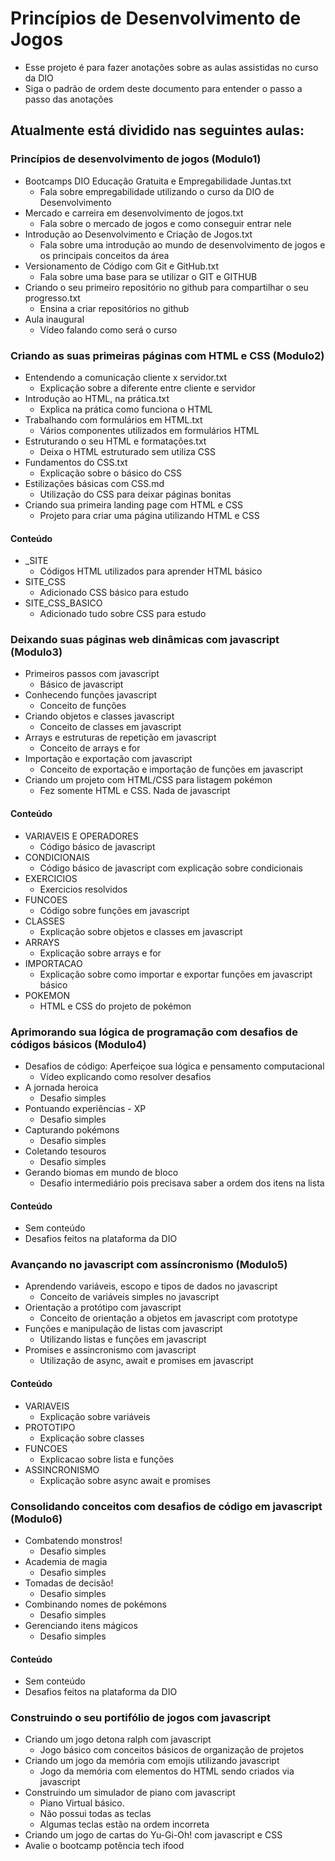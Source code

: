 
# Princípios de Desenvolvimento de Jogos
- Esse projeto é para fazer anotações sobre as aulas assistidas no curso da DIO
- Siga o padrão de ordem deste documento para entender o passo a passo das anotações 

## Atualmente está dividido nas seguintes aulas:

### Princípios de desenvolvimento de jogos (Modulo1)
- Bootcamps DIO Educação Gratuita e Empregabilidade Juntas.txt
  - Fala sobre empregabilidade utilizando o curso da DIO de Desenvolvimento
- Mercado e carreira em desenvolvimento de jogos.txt
  - Fala sobre o mercado de jogos e como conseguir entrar nele
- Introdução ao Desenvolvimento e Criação de Jogos.txt
  - Fala sobre uma introdução ao mundo de desenvolvimento de jogos e os principais conceitos da área
- Versionamento de Código com Git e GitHub.txt
  - Fala sobre uma base para se utilizar o GIT e GITHUB
- Criando o seu primeiro repositório no github para compartilhar o seu progresso.txt
  - Ensina a criar repositórios no github
- Aula inaugural
  - Vídeo falando como será o curso

### Criando as suas primeiras páginas com HTML e CSS (Modulo2)
- Entendendo a comunicação cliente x servidor.txt
  - Explicação sobre a diferente entre cliente e servidor
- Introdução ao HTML, na prática.txt
  - Explica na prática como funciona o HTML
- Trabalhando com formulários em HTML.txt
  - Vários componentes utilizados em formulários HTML
- Estruturando o seu HTML e formatações.txt
  - Deixa o HTML estruturado sem utiliza CSS
- Fundamentos do CSS.txt
  - Explicação sobre o básico do CSS
- Estilizações básicas com CSS.md
  - Utilização do CSS para deixar páginas bonitas
- Criando sua primeira landing page com HTML e CSS
  - Projeto para criar uma página utilizando HTML e CSS

#### Conteúdo
- _SITE
  - Códigos HTML utilizados para aprender HTML básico
- SITE_CSS
  - Adicionado CSS básico para estudo
- SITE_CSS_BASICO
  - Adicionado tudo sobre CSS para estudo

### Deixando suas páginas web dinâmicas com javascript (Modulo3)
- Primeiros passos com javascript
  - Básico de javascript
- Conhecendo funções javascript
  - Conceito de funções
- Criando objetos e classes javascript
  - Conceito de classes em javascript
- Arrays e estruturas de repetição em javascript
  - Conceito de arrays e for
- Importação e exportação com javascript
  - Conceito de exportação e importação de funções em javascript
- Criando um projeto com HTML/CSS para listagem pokémon
  - Fez somente HTML e CSS. Nada de javascript

#### Conteúdo
- VARIAVEIS E OPERADORES
  - Código básico de javascript
- CONDICIONAIS
  - Código básico de javascript com explicação sobre condicionais
- EXERCICIOS
  - Exercicios resolvidos
- FUNCOES
  - Código sobre funções em javascript
- CLASSES
  - Explicação sobre objetos e classes em javascript
- ARRAYS
  - Explicação sobre arrays e for
- IMPORTACAO
  - Explicação sobre como importar e exportar funções em javascript básico
- POKEMON
  - HTML e CSS do projeto de pokémon

### Aprimorando sua lógica de programação com desafios de códigos básicos (Modulo4)
- Desafios de código: Aperfeiçoe sua lógica e pensamento computacional
  - Vídeo explicando como resolver desafios
- A jornada heroica
  - Desafio simples
- Pontuando experiências - XP
  - Desafio simples
- Capturando pokémons
  - Desafio simples
- Coletando tesouros
  - Desafio simples
- Gerando biomas em mundo de bloco
  - Desafio intermediário pois precisava saber a ordem dos itens na lista

#### Conteúdo
- Sem conteúdo
- Desafios feitos na plataforma da DIO

### Avançando no javascript com assíncronismo (Modulo5)
- Aprendendo variáveis, escopo e tipos de dados no javascript
  - Conceito de variáveis simples no javascript
- Orientação a protótipo com javascript
  - Conceito de orientação a objetos em javascript com prototype
- Funções e manipulação de listas com javascript
  - Utilizando listas e funções em javascript
- Promises e assincronismo com javascript
  - Utilização de async, await e promises em javascript

#### Conteúdo
- VARIAVEIS
  - Explicação sobre variáveis
- PROTOTIPO
  - Explicação sobre classes
- FUNCOES
  - Explicacao sobre lista e funções
- ASSINCRONISMO
  - Explicação sobre async await e promises

### Consolidando conceitos com desafios de código em javascript (Modulo6)
- Combatendo monstros!
  - Desafio simples
- Academia de magia
  - Desafio simples
- Tomadas de decisão!
  - Desafio simples
- Combinando nomes de pokémons
  - Desafio simples
- Gerenciando itens mágicos
  - Desafio simples

#### Conteúdo
- Sem conteúdo
- Desafios feitos na plataforma da DIO

### Construindo o seu portifólio de jogos com javascript
- Criando um jogo detona ralph com javascript
  - Jogo básico com conceitos básicos de organização de projetos
- Criando um jogo da memória com emojis utilizando javascript
  - Jogo da memória com elementos do HTML sendo criados via javascript
- Construindo um simulador de piano com javascript
  - Piano Virtual básico.
  - Não possui todas as teclas
  - Algumas teclas estão na ordem incorreta
- Criando um jogo de cartas do Yu-Gi-Oh! com javascript e CSS
- Avalie o bootcamp potência tech ifood





